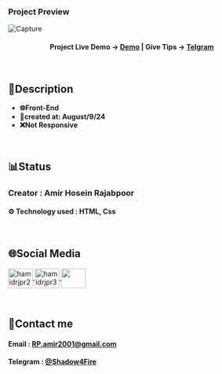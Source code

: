 ### Project Preview
![Capture](https://github.com/user-attachments/assets/ac5913f3-d344-4ffe-8867-c943a446ba43)


<h4 align="center">
  <span>Project Live Demo -> </span>
  <a href="https://amirhosein-rjp.github.io/Shoe-Showcase/" target="_blank">Demo</a>
  |
  <span>Give Tips -> </span>
  <a href="https://telegram.me/Shadow4Fire" target="_blank">Telgram</a>
</h4>

<br>

## 📃Description
<ul>
    <li><strong>🌐Front-End</strong></li>
  <li><strong>📅created at: August/9/24</strong></li>
  <li><strong>❌Not Responsive</strong></li>
</ul>
<br>

## 📊Status
### Creator : Amir Hosein Rajabpoor
#### ⚙️ Technology used : HTML, Css
<br>

## 🌐Social Media
<p align="left"> 
  <a href="https://www.linkedin.com/in/amirhosein-rjp" target="blank">
    <img align="center" src="https://raw.githubusercontent.com/rahuldkjain/github-profile-readme-generator/master/src/images/icons/Social/linked-in-alt.svg" alt="hamidrjpr2" height="40" width="50" />
  </a>
  <a href="https://www.instagram.com/amirhosein.rjp?igsh=ZWdmZjA5d21icWVq" target="blank">
  <img align="center" src="https://raw.githubusercontent.com/rahuldkjain/github-profile-readme-generator/master/src/images/icons/Social/instagram.svg" alt="hamidrjpr3" height="40" width="50" />
  </a>
  <a href="https://github.com/AmirHosein-RJP">
    <img align="center" src="https://cdn.jsdelivr.net/gh/devicons/devicon/icons/github/github-original.svg" width="50" height="40">
  </a>
</p>
<br>

## 🔰Contact me
#### Email : RP.amir2001@gmail.com
#### Telegram : [@Shadow4Fire](https://telegram.me/Shadow4Fire)
